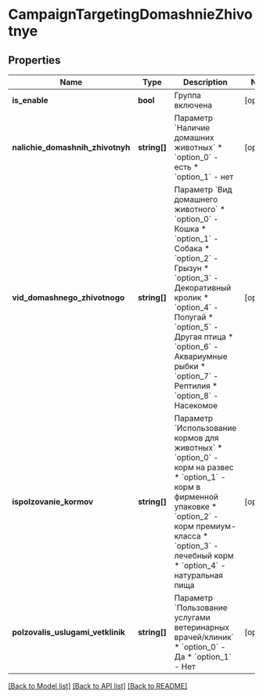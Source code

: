 # CampaignTargetingDomashnieZhivotnye

## Properties
Name | Type | Description | Notes
------------ | ------------- | ------------- | -------------
**is_enable** | **bool** | Группа включена | [optional] 
**nalichie_domashnih_zhivotnyh** | **string[]** | Параметр &#x60;Наличие домашних животных&#x60;  * &#x60;option_0&#x60; - есть * &#x60;option_1&#x60; - нет | [optional] 
**vid_domashnego_zhivotnogo** | **string[]** | Параметр &#x60;Вид домашнего животного&#x60;  * &#x60;option_0&#x60; - Кошка * &#x60;option_1&#x60; - Собака * &#x60;option_2&#x60; - Грызун * &#x60;option_3&#x60; - Декоративный кролик * &#x60;option_4&#x60; - Попугай * &#x60;option_5&#x60; - Другая птица * &#x60;option_6&#x60; - Аквариумные рыбки * &#x60;option_7&#x60; - Рептилия * &#x60;option_8&#x60; - Насекомое | [optional] 
**ispolzovanie_kormov** | **string[]** | Параметр &#x60;Использование кормов для животных&#x60;  * &#x60;option_0&#x60; - корм на развес * &#x60;option_1&#x60; - корм в фирменной упаковке * &#x60;option_2&#x60; - корм премиум-класса * &#x60;option_3&#x60; - лечебный корм * &#x60;option_4&#x60; - натуральная пища | [optional] 
**polzovalis_uslugami_vetklinik** | **string[]** | Параметр &#x60;Пользование услугами ветеринарных врачей/клиник&#x60;  * &#x60;option_0&#x60; - Да * &#x60;option_1&#x60; - Нет | [optional] 

[[Back to Model list]](../README.md#documentation-for-models) [[Back to API list]](../README.md#documentation-for-api-endpoints) [[Back to README]](../README.md)


